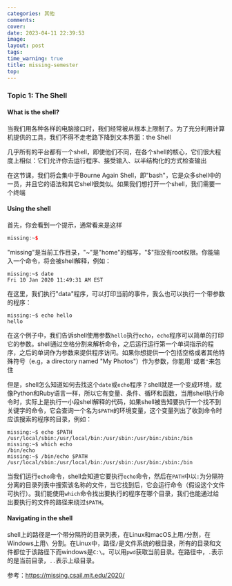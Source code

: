 ```yaml
---
categories: 其他
comments: 
cover: 
date: 2023-04-11 22:39:53
image: 
layout: post
tags: 
time_warning: true
title: missing-semester
top: 
---
```


### Topic 1: The Shell

#### What is the shell?

当我们用各种各样的电脑接口时，我们经常被从根本上限制了。为了充分利用计算机提供的工具，我们不得不走老路下降到文本界面：the Shell

几乎所有的平台都有一个shell，即使他们不同，在各个shell的核心，它们很大程度上相似：它们允许你去运行程序、接受输入、以半结构化的方式检查输出

在这节课，我们将会集中于Bourne Again Shell，即"bash"，它是众多shell中的一员，并且它的语法和其它shell很类似。如果我们想打开一个shell，我们需要一个终端

#### Using the shell

首先，你会看到一个提示，通常看来是这样

```c++
missing:~$
```

"missing"是当前工作目录，"~"是"home"的缩写，"$"指没有root权限。你能输入一个命令，将会被shell解释，例如：

```shell
missing:~$ date
Fri 10 Jan 2020 11:49:31 AM EST
```

在这里，我们执行"data"程序，可以打印当前的事件，我么也可以执行一个带参数的程序：

```shell
missing:~$ echo hello
hello
```

在这个例子中，我们告诉shell使用参数`hello`执行`echo`，`echo`程序可以简单的打印它的参数。shell通过空格分割来解析命令，之后运行运行第一个单词指示的程序，之后的单词作为参数来提供程序访问。如果你想提供一个包括空格或者其他特殊符号（e.g，a directory named "My Photos"）作为参数，你能用`'`或者`"`来包住

但是，shell怎么知道如何去找这个`date`或`echo`程序？shell就是一个变成环境，就像Python和Ruby语言一样，所以它有变量、条件、循环和函数，当用shell执行命令时，实际上是执行一小段shell解释的代码，如果shell被告知要执行一个找不到关键字的命令，它会查询一个名为`$PATH`的环境变量，这个变量列出了收到命令时应该搜索的程序的目录，例如：

```shell
missing:~$ echo $PATH
/usr/local/sbin:/usr/local/bin:/usr/sbin:/usr/bin:/sbin:/bin
missing:~$ which echo
/bin/echo
missing:~$ /bin/echo $PATH
/usr/local/sbin:/usr/local/bin:/usr/sbin:/usr/bin:/sbin:/bin
```

当我们运行`echo`命令，shell会知道它要执行`echo`命令，然后在`PATH`中以`:`为分隔符分离的目录列表中搜索该名称的文件，当它找到后，它会运行命令（假设这个文件可执行）。我们能使用`which`命令找出要执行的程序在哪个目录，我们也能通过给出要执行的文件的路径来绕过`$PATH`。

#### Navigating in the shell

shell上的路径是一个带分隔符的目录列表，在Linux和macOS上用`/`分割，在Windows上用`\ `分割。在Linux中，路径`/`是文件系统的根目录，所有的目录和文件都位于该路径下而windows是`C:\`。可以用`pwd`获取当前目录。在路径中，`.`表示的是当前目录，`..`表示上级目录。



参考：<https://missing.csail.mit.edu/2020/>